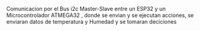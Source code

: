 Comunicacion por el Bus i2c Master-Slave entre un  ESP32 y un Microcontrolador ATMEGA32 , donde se envian y se ejecutan acciones, se enviaran datos de temperatura y Humedad y se  tomaran deciciones
